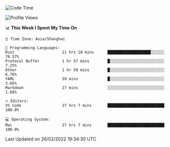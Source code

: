 <!--START_SECTION:waka-->
![Code Time](http://img.shields.io/badge/Code%20Time-1%2C035%20hrs%202%20mins-blue)

![Profile Views](http://img.shields.io/badge/Profile%20Views-10-blue)

📊 **This Week I Spent My Time On** 

```text
⌚︎ Time Zone: Asia/Shanghai

💬 Programming Languages: 
Rust                     21 hrs 18 mins      ███████████████████░░░░░░   78.57% 
Protocol Buffer          1 hr 57 mins        █░░░░░░░░░░░░░░░░░░░░░░░░   7.25% 
Other                    1 hr 50 mins        █░░░░░░░░░░░░░░░░░░░░░░░░   6.76% 
YAML                     59 mins             █░░░░░░░░░░░░░░░░░░░░░░░░   3.66% 
Markdown                 27 mins             ░░░░░░░░░░░░░░░░░░░░░░░░░   1.68%

🔥 Editors: 
VS Code                  27 hrs 7 mins       █████████████████████████   100.0%

💻 Operating System: 
Mac                      27 hrs 7 mins       █████████████████████████   100.0%

```


 Last Updated on 26/02/2022 19:34:30 UTC
<!--END_SECTION:waka-->
